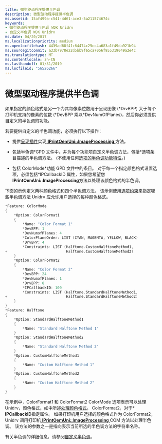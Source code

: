 ```yaml
---
title: 微型驱动程序提供半色调
description: 微型驱动程序提供半色调
ms.assetid: 15af499a-c541-4d61-ace3-5a211574674c
keywords:
- 微型驱动程序提供半色调 WDK Unidrv
- 自定义半色调 WDK Unidrv
ms.date: 04/20/2017
ms.localizationpriority: medium
ms.openlocfilehash: 4439ad68f41c64474c25cc4a683a1f49da921b94
ms.sourcegitcommit: a33b7978e22d5bb9f65ca7056f955319049a2e4c
ms.translationtype: MT
ms.contentlocale: zh-CN
ms.lasthandoff: 01/31/2019
ms.locfileid: "56526266"
---
```

# <a name="minidriver-supplied-halftoning"></a>微型驱动程序提供半色调





如果指定的颜色格式是另一个为其每像素位数用于呈现图像 (\*DrvBPP) 大于每个打印机支持的像素的位数 (\*DevBPP 乘以\*DevNumOfPlanes)，然后你必须提供自定义的半色调的功能。

若要提供自定义的半色调功能，必须执行以下操作：

-   提供[呈现插件](rendering-plug-ins.md)实现[ **IPrintOemUni::ImageProcessing** ](https://msdn.microsoft.com/library/windows/hardware/ff554261)方法。

-   包括半色调\*GPD 文件中，并为每个功能项自定义半色调方法，包括\*选项条目描述的半色调方法。 (不使用任何[选项的半色调功能特性](option-attributes-for-the-halftone-feature.md)。)

-   包括 ColorMode\*功能 GPD 文件中的条目。 对于每一个指定颜色格式设置选项，必须包括\*IPCallbackID 属性，如果您希望您**IPrintOemUni::ImageProcessing**方法以处理该颜色格式的半色调。

下面的示例定义两种颜色格式和四个半色调方法。 该示例使用[选项约束](option-constraints.md)来指定哪些半色调方法 Unidrv 应允许用户选择的每种颜色格式。

```cpp
*Feature: ColorMode
{
    *Option: ColorFormat1
    {
        *Name: "Color Format 1"
        *DevBPP: 1
        *DevNumofPlanes: 4
        *ColorPlaneOrder: LIST (CYAN, MAGENTA, YELLOW, BLACK)
        *DrvBPP: 4
        *Constraints: LIST (Halftone.CustomHalftoneMethod1,
+                           Halftone.CustomHalftoneMethod2)
    }
    *Option: ColorFormat2
    {
        *Name: "Color Format 2"
        *DevBPP: 24
        *DevNumofPlanes: 1
        *DrvBPP: 8
        *IPCallbackID: 100
        *Constraints: LIST (Halftone.StandardHalftoneMethod1,
+                           Halftone.StandardHalftoneMethod2)
    }
}
*Feature: Halftone
{
    *Option: StandardHalftoneMethod1
    {
        *Name: "Standard Halftone Method 1"
    }
    *Option: StandardHalftoneMethod2
    {
        *Name: "Standard Halftone Method 2"
    }
    *Option: CustomHalftoneMethod1
    {
        *Name: "Custom Halftone Method 1"
    }
    *Option: CustomHalftoneMethod2
    {
        *Name: "Custom Halftone Method 2"
    }
}
```

在示例中，ColorFormat1 和 ColorFormat2 ColorMode 选项表示可以处理 Unidrv，颜色格式，如中所述[处理颜色格式](handling-color-formats.md)。 ColorFormat2，对于\* **IPCallbackID**指定属性。 如果打印机用户选择的颜色格式作为 ColorFormat2，Unidrv 调用打印机[ **IPrintOemUni::ImageProcessing** ](https://msdn.microsoft.com/library/windows/hardware/ff554261) COM 方法以处理半色调。 该方法的参数之一是指向表示当前所选的半色调方法的字符串名称。

有关半色调的详细信息，请参阅[自定义半色调](customized-halftoning.md)。

 

 





